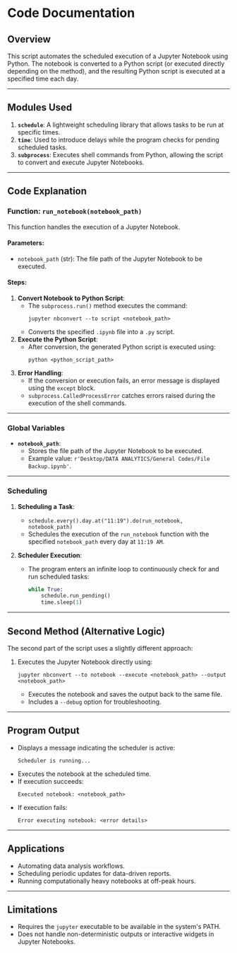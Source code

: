 # **Code Documentation**

## **Overview**
This script automates the scheduled execution of a Jupyter Notebook using Python. The notebook is converted to a Python script (or executed directly depending on the method), and the resulting Python script is executed at a specified time each day.

---

## **Modules Used**
1. **`schedule`**: A lightweight scheduling library that allows tasks to be run at specific times.
2. **`time`**: Used to introduce delays while the program checks for pending scheduled tasks.
3. **`subprocess`**: Executes shell commands from Python, allowing the script to convert and execute Jupyter Notebooks.

---

## **Code Explanation**

### **Function: `run_notebook(notebook_path)`**
This function handles the execution of a Jupyter Notebook.

#### **Parameters**:
- `notebook_path` (str): The file path of the Jupyter Notebook to be executed.

#### **Steps**:
1. **Convert Notebook to Python Script**:
   - The `subprocess.run()` method executes the command:
     ```
     jupyter nbconvert --to script <notebook_path>
     ```
   - Converts the specified `.ipynb` file into a `.py` script.
2. **Execute the Python Script**:
   - After conversion, the generated Python script is executed using:
     ```
     python <python_script_path>
     ```
3. **Error Handling**:
   - If the conversion or execution fails, an error message is displayed using the `except` block.
   - `subprocess.CalledProcessError` catches errors raised during the execution of the shell commands.

---

### **Global Variables**
- **`notebook_path`**:
  - Stores the file path of the Jupyter Notebook to be executed.
  - Example value: `r'Desktop/DATA ANALYTICS/General Codes/File Backup.ipynb'`.

---

### **Scheduling**
1. **Scheduling a Task**:
   - `schedule.every().day.at("11:19").do(run_notebook, notebook_path)`
   - Schedules the execution of the `run_notebook` function with the specified `notebook_path` every day at `11:19 AM`.

2. **Scheduler Execution**:
   - The program enters an infinite loop to continuously check for and run scheduled tasks:
     ```python
     while True:
         schedule.run_pending()
         time.sleep(1)
     ```

---

## **Second Method (Alternative Logic)**

The second part of the script uses a slightly different approach:
1. Executes the Jupyter Notebook directly using:
   ```
   jupyter nbconvert --to notebook --execute <notebook_path> --output <notebook_path>
   ```
   - Executes the notebook and saves the output back to the same file.
   - Includes a `--debug` option for troubleshooting.

---

## **Program Output**
- Displays a message indicating the scheduler is active:
  ```
  Scheduler is running...
  ```
- Executes the notebook at the scheduled time.
- If execution succeeds:
  ```
  Executed notebook: <notebook_path>
  ```
- If execution fails:
  ```
  Error executing notebook: <error details>
  ```

---

## **Applications**
- Automating data analysis workflows.
- Scheduling periodic updates for data-driven reports.
- Running computationally heavy notebooks at off-peak hours.

--- 

## **Limitations**
- Requires the `jupyter` executable to be available in the system's PATH.
- Does not handle non-deterministic outputs or interactive widgets in Jupyter Notebooks.

